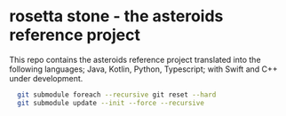 
# rosetta stone - the asteroids reference project
This repo contains the asteroids reference project translated into the following languages; Java, Kotlin, Python, 
Typescript; with Swift and C++ under development. 


```bash
  git submodule foreach --recursive git reset --hard
  git submodule update --init --force --recursive
```
